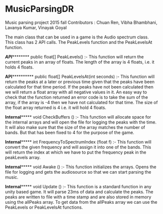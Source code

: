 # MusicParsingDR
Music parsing project 2015 fall
Contributors : Chuan Ren, Vibha Bhambhani, Lavanya Kumar, Vinayak Goyal


The main class that can be used in a game is the Audio spectrum class. This class has 2 API calls. The PeakLevels function and the PeakLevelsAt function. 

*********API*****************
public float[] PeakLevels() :- 
This function will return the current peaks in an array of floats. The length of the array is 4 floats, i.e. it holds 4 floats. 


********API******************
public float[] PeakLevelsAt(int seconds) :-
This function will return the peaks at a later or previous time given that the peaks have been calculated for that time period. If the peaks have not been calculated then we will return a float array with all negative values in it. An easy way to check that the function returned an error code is to take the sum of the array, if the array is -4 then we have not calculated for that time. The size of the float array returned is 4 i.e. it will hold 4 floats. 


********Internal*************
void CheckBuffers () :- 
This function will allocate space for the internal arrays and will open the file for logging the peaks with the time. It will also make sure that the size of the array matches the number of bands. But that has been fixed to 4 for the purpose of the game. 


********Internal*************
int FrequencyToSpectrumIndex (float f) :-
This function will convert the given frequency and will assign it into one of the bands. This will return the index at which we have to put the frequency peak in the peakLevels array. 


********Internal*************
void Awake () :- 
This function initializes the arrays. Opens the file for logging and gets the audiosource so that we can start parsing the music. 


********Internal*************
void Update () :-
This function is a standard function in any unity based game. It will parse 23ms of data and calculate the peaks. The peaks are written to file with a time stamp and are also stored in memory using the allPeaks array. To get data from the allPeaks array we can use the PeakLevels or PeakLevelsAt functions.  